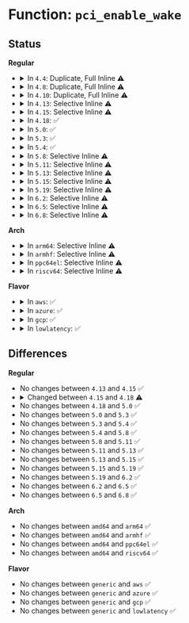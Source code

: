 # Function: <code>pci_enable_wake</code>

## Status
<b>Regular</b>
<ul>
<li>
<details>
<summary>In <code>4.4</code>: Duplicate, Full Inline ⚠️</summary>

**Collision:** Static Duplication

**Inline:** Full

**Transformation:** False

**Instances:**

```
In drivers/pci/pci.c (ffffffff814357d5)
Location: include/linux/pci.h:1093
Inline: True
Inline callers:
  - drivers/pci/pci.c:pci_prepare_to_sleep
  - drivers/pci/pci.c:pci_prepare_to_sleep
  - drivers/pci/pci.c:pci_back_from_sleep
```
```
In drivers/pci/pci-driver.c (ffffffff814397a4)
Location: include/linux/pci.h:1093
Inline: True
```
</details>
</li>
<li>
<details>
<summary>In <code>4.8</code>: Duplicate, Full Inline ⚠️</summary>

**Collision:** Static Duplication

**Inline:** Full

**Transformation:** False

**Instances:**

```
In drivers/pci/pci.c (ffffffff814822f6)
Location: include/linux/pci.h:1087
Inline: True
Inline callers:
  - drivers/pci/pci.c:pci_back_from_sleep
  - drivers/pci/pci.c:pci_prepare_to_sleep
  - drivers/pci/pci.c:pci_prepare_to_sleep
```
```
In drivers/pci/pci-driver.c (ffffffff81485654)
Location: include/linux/pci.h:1087
Inline: True
```
</details>
</li>
<li>
<details>
<summary>In <code>4.10</code>: Duplicate, Full Inline ⚠️</summary>

**Collision:** Static Duplication

**Inline:** Full

**Transformation:** False

**Instances:**

```
In drivers/pci/pci.c (ffffffff814a3886)
Location: include/linux/pci.h:1117
Inline: True
Inline callers:
  - drivers/pci/pci.c:pci_back_from_sleep
  - drivers/pci/pci.c:pci_prepare_to_sleep
  - drivers/pci/pci.c:pci_prepare_to_sleep
```
```
In drivers/pci/pci-driver.c (ffffffff814a6e14)
Location: include/linux/pci.h:1117
Inline: True
```
</details>
</li>
<li>
<details>
<summary>In <code>4.13</code>: Selective Inline ⚠️</summary>

```c
int pci_enable_wake(struct pci_dev *dev, pci_power_t state, bool enable);
```

**Collision:** Unique Global

**Inline:** Selective

**Transformation:** False

**Instances:**

```
In drivers/pci/pci.c (ffffffff814ac570)
Location: drivers/pci/pci.c:1911
Inline: True
Direct callers:
  - drivers/pci/pci.c:pci_finish_runtime_suspend
  - drivers/pci/pci.c:pci_finish_runtime_suspend
  - drivers/pci/pci.c:pci_back_from_sleep
  - drivers/pci/pci.c:pci_prepare_to_sleep
  - drivers/pci/pci.c:pci_prepare_to_sleep
  - drivers/pci/pci-driver.c:pci_pm_runtime_resume
```
**Symbols:**

```
ffffffff814ac570-ffffffff814ac62d: pci_enable_wake (STB_GLOBAL)
```
</details>
</li>
<li>
<details>
<summary>In <code>4.15</code>: Selective Inline ⚠️</summary>

```c
int pci_enable_wake(struct pci_dev *dev, pci_power_t state, bool enable);
```

**Collision:** Unique Global

**Inline:** Selective

**Transformation:** False

**Instances:**

```
In drivers/pci/pci.c (ffffffff814eb640)
Location: drivers/pci/pci.c:1914
Inline: True
Direct callers:
  - drivers/pci/pci.c:pci_finish_runtime_suspend
  - drivers/pci/pci.c:pci_finish_runtime_suspend
  - drivers/pci/pci.c:pci_back_from_sleep
  - drivers/pci/pci.c:pci_prepare_to_sleep
  - drivers/pci/pci.c:pci_prepare_to_sleep
  - drivers/pci/pci-driver.c:pci_pm_runtime_resume
  - drivers/pci/pci-driver.c:pci_pm_restore
  - drivers/pci/pci-driver.c:pci_pm_resume
```
**Symbols:**

```
ffffffff814eb640-ffffffff814eb716: pci_enable_wake (STB_GLOBAL)
```
</details>
</li>
<li>
<details>
<summary>In <code>4.18</code>: ✅</summary>

```c
int pci_enable_wake(struct pci_dev *pci_dev, pci_power_t state, bool enable);
```

**Collision:** Unique Global

**Inline:** No

**Transformation:** False

**Instances:**

```
In drivers/pci/pci.c (ffffffff8151b0e0)
Location: drivers/pci/pci.c:2029
Inline: False
Direct callers:
  - drivers/pci/pci.c:pci_finish_runtime_suspend
  - drivers/pci/pci.c:pci_back_from_sleep
  - drivers/pci/pci.c:pci_prepare_to_sleep
  - drivers/pci/pci.c:pci_prepare_to_sleep
  - drivers/pci/pci-driver.c:pci_pm_runtime_resume
  - drivers/pci/pci-driver.c:pci_pm_restore
  - drivers/pci/pci-driver.c:pci_pm_resume
```
**Symbols:**

```
ffffffff8151b0e0-ffffffff8151b110: pci_enable_wake (STB_GLOBAL)
```
</details>
</li>
<li>
<details>
<summary>In <code>5.0</code>: ✅</summary>

```c
int pci_enable_wake(struct pci_dev *pci_dev, pci_power_t state, bool enable);
```

**Collision:** Unique Global

**Inline:** No

**Transformation:** False

**Instances:**

```
In drivers/pci/pci.c (ffffffff81530e60)
Location: drivers/pci/pci.c:2205
Inline: False
Direct callers:
  - drivers/pci/pci.c:pci_finish_runtime_suspend
  - drivers/pci/pci.c:pci_back_from_sleep
  - drivers/pci/pci.c:pci_prepare_to_sleep
  - drivers/pci/pci.c:pci_prepare_to_sleep
  - drivers/pci/pci-driver.c:pci_pm_runtime_resume
  - drivers/pci/pci-driver.c:pci_pm_runtime_resume
  - drivers/pci/pci-driver.c:pci_pm_restore
  - drivers/pci/pci-driver.c:pci_pm_resume
```
**Symbols:**

```
ffffffff81530e60-ffffffff81530e90: pci_enable_wake (STB_GLOBAL)
```
</details>
</li>
<li>
<details>
<summary>In <code>5.3</code>: ✅</summary>

```c
int pci_enable_wake(struct pci_dev *pci_dev, pci_power_t state, bool enable);
```

**Collision:** Unique Global

**Inline:** No

**Transformation:** False

**Instances:**

```
In drivers/pci/pci.c (ffffffff815607a0)
Location: drivers/pci/pci.c:2285
Inline: False
Direct callers:
  - drivers/pci/pci.c:pci_finish_runtime_suspend
  - drivers/pci/pci.c:pci_back_from_sleep
  - drivers/pci/pci.c:pci_prepare_to_sleep
  - drivers/pci/pci.c:pci_prepare_to_sleep
  - drivers/pci/pci-driver.c:pci_pm_runtime_resume
  - drivers/pci/pci-driver.c:pci_pm_runtime_resume
  - drivers/pci/pci-driver.c:pci_pm_restore
  - drivers/pci/pci-driver.c:pci_pm_resume
```
**Symbols:**

```
ffffffff815607a0-ffffffff815607d0: pci_enable_wake (STB_GLOBAL)
```
</details>
</li>
<li>
<details>
<summary>In <code>5.4</code>: ✅</summary>

```c
int pci_enable_wake(struct pci_dev *pci_dev, pci_power_t state, bool enable);
```

**Collision:** Unique Global

**Inline:** No

**Transformation:** False

**Instances:**

```
In drivers/pci/pci.c (ffffffff815818c0)
Location: drivers/pci/pci.c:2281
Inline: False
Direct callers:
  - drivers/pci/pci.c:pci_finish_runtime_suspend
  - drivers/pci/pci.c:pci_back_from_sleep
  - drivers/pci/pci.c:pci_prepare_to_sleep
  - drivers/pci/pci.c:pci_prepare_to_sleep
  - drivers/pci/pci-driver.c:pci_pm_runtime_resume
  - drivers/pci/pci-driver.c:pci_pm_restore
  - drivers/pci/pci-driver.c:pci_pm_resume
```
**Symbols:**

```
ffffffff815818c0-ffffffff815818f0: pci_enable_wake (STB_GLOBAL)
```
</details>
</li>
<li>
<details>
<summary>In <code>5.8</code>: Selective Inline ⚠️</summary>

```c
int pci_enable_wake(struct pci_dev *pci_dev, pci_power_t state, bool enable);
```

**Collision:** Unique Global

**Inline:** Selective

**Transformation:** False

**Instances:**

```
In drivers/pci/pci.c (ffffffff81629ef7)
Location: drivers/pci/pci.c:2351
Inline: True
Inline callers:
  - drivers/pci/pci.c:pci_finish_runtime_suspend
  - drivers/pci/pci.c:pci_back_from_sleep
  - drivers/pci/pci.c:pci_prepare_to_sleep
  - drivers/pci/pci.c:pci_prepare_to_sleep
Direct callers:
  - drivers/pci/pci-driver.c:pci_pm_runtime_resume
  - drivers/pci/pci-driver.c:pci_pm_restore
  - drivers/pci/pci-driver.c:pci_pm_resume
```
**Symbols:**

```
ffffffff81626550-ffffffff81626580: pci_enable_wake (STB_GLOBAL)
```
</details>
</li>
<li>
<details>
<summary>In <code>5.11</code>: Selective Inline ⚠️</summary>

```c
int pci_enable_wake(struct pci_dev *pci_dev, pci_power_t state, bool enable);
```

**Collision:** Unique Global

**Inline:** Selective

**Transformation:** False

**Instances:**

```
In drivers/pci/pci.c (ffffffff8165033a)
Location: drivers/pci/pci.c:2495
Inline: True
Inline callers:
  - drivers/pci/pci.c:pci_finish_runtime_suspend
  - drivers/pci/pci.c:pci_back_from_sleep
  - drivers/pci/pci.c:pci_prepare_to_sleep
  - drivers/pci/pci.c:pci_prepare_to_sleep
Direct callers:
  - drivers/pci/pci-driver.c:pci_pm_runtime_resume
  - drivers/pci/pci-driver.c:pci_pm_restore
  - drivers/pci/pci-driver.c:pci_pm_resume
```
**Symbols:**

```
ffffffff8164c260-ffffffff8164c290: pci_enable_wake (STB_GLOBAL)
```
</details>
</li>
<li>
<details>
<summary>In <code>5.13</code>: Selective Inline ⚠️</summary>

```c
int pci_enable_wake(struct pci_dev *pci_dev, pci_power_t state, bool enable);
```

**Collision:** Unique Global

**Inline:** Selective

**Transformation:** False

**Instances:**

```
In drivers/pci/pci.c (ffffffff81632ef8)
Location: drivers/pci/pci.c:2525
Inline: True
Inline callers:
  - drivers/pci/pci.c:pci_finish_runtime_suspend
  - drivers/pci/pci.c:pci_back_from_sleep
  - drivers/pci/pci.c:pci_prepare_to_sleep
  - drivers/pci/pci.c:pci_prepare_to_sleep
Direct callers:
  - drivers/pci/pci-driver.c:pci_pm_runtime_resume
  - drivers/pci/pci-driver.c:pci_pm_restore
  - drivers/pci/pci-driver.c:pci_pm_resume
```
**Symbols:**

```
ffffffff8162ee40-ffffffff8162ee70: pci_enable_wake (STB_GLOBAL)
```
</details>
</li>
<li>
<details>
<summary>In <code>5.15</code>: Selective Inline ⚠️</summary>

```c
int pci_enable_wake(struct pci_dev *pci_dev, pci_power_t state, bool enable);
```

**Collision:** Unique Global

**Inline:** Selective

**Transformation:** False

**Instances:**

```
In drivers/pci/pci.c (ffffffff816a3067)
Location: drivers/pci/pci.c:2563
Inline: True
Inline callers:
  - drivers/pci/pci.c:pci_finish_runtime_suspend
  - drivers/pci/pci.c:pci_back_from_sleep
  - drivers/pci/pci.c:pci_prepare_to_sleep
  - drivers/pci/pci.c:pci_prepare_to_sleep
Direct callers:
  - drivers/pci/pci-driver.c:pci_pm_runtime_resume
  - drivers/pci/pci-driver.c:pci_pm_restore
  - drivers/pci/pci-driver.c:pci_pm_resume
```
**Symbols:**

```
ffffffff8169e750-ffffffff8169e780: pci_enable_wake (STB_GLOBAL)
```
</details>
</li>
<li>
<details>
<summary>In <code>5.19</code>: Selective Inline ⚠️</summary>

```c
int pci_enable_wake(struct pci_dev *pci_dev, pci_power_t state, bool enable);
```

**Collision:** Unique Global

**Inline:** Selective

**Transformation:** False

**Instances:**

```
In drivers/pci/pci.c (ffffffff817c5246)
Location: drivers/pci/pci.c:2625
Inline: True
Inline callers:
  - drivers/pci/pci.c:pci_finish_runtime_suspend
  - drivers/pci/pci.c:pci_prepare_to_sleep
  - drivers/pci/pci.c:pci_prepare_to_sleep
Direct callers:
  - drivers/pci/pci-driver.c:pci_pm_runtime_resume
  - drivers/pci/pci-driver.c:pci_pm_restore
  - drivers/pci/pci-driver.c:pci_pm_resume
```
**Symbols:**

```
ffffffff817c0730-ffffffff817c0774: pci_enable_wake (STB_GLOBAL)
```
</details>
</li>
<li>
<details>
<summary>In <code>6.2</code>: Selective Inline ⚠️</summary>

```c
int pci_enable_wake(struct pci_dev *pci_dev, pci_power_t state, bool enable);
```

**Collision:** Unique Global

**Inline:** Selective

**Transformation:** False

**Instances:**

```
In drivers/pci/pci.c (ffffffff818e22e4)
Location: drivers/pci/pci.c:2599
Inline: True
Inline callers:
  - drivers/pci/pci.c:pci_finish_runtime_suspend
  - drivers/pci/pci.c:pci_prepare_to_sleep
  - drivers/pci/pci.c:pci_prepare_to_sleep
Direct callers:
  - drivers/pci/pci-driver.c:pci_pm_runtime_resume
  - drivers/pci/pci-driver.c:pci_pm_restore
  - drivers/pci/pci-driver.c:pci_pm_resume
```
**Symbols:**

```
ffffffff818dcf60-ffffffff818dcfa4: pci_enable_wake (STB_GLOBAL)
```
</details>
</li>
<li>
<details>
<summary>In <code>6.5</code>: Selective Inline ⚠️</summary>

```c
int pci_enable_wake(struct pci_dev *pci_dev, pci_power_t state, bool enable);
```

**Collision:** Unique Global

**Inline:** Selective

**Transformation:** False

**Instances:**

```
In drivers/pci/pci.c (ffffffff81925724)
Location: drivers/pci/pci.c:2637
Inline: True
Inline callers:
  - drivers/pci/pci.c:pci_finish_runtime_suspend
  - drivers/pci/pci.c:pci_prepare_to_sleep
  - drivers/pci/pci.c:pci_prepare_to_sleep
Direct callers:
  - drivers/pci/pci-driver.c:pci_pm_runtime_resume
  - drivers/pci/pci-driver.c:pci_pm_restore
  - drivers/pci/pci-driver.c:pci_pm_resume
```
**Symbols:**

```
ffffffff81920310-ffffffff81920354: pci_enable_wake (STB_GLOBAL)
```
</details>
</li>
<li>
<details>
<summary>In <code>6.8</code>: Selective Inline ⚠️</summary>

```c
int pci_enable_wake(struct pci_dev *pci_dev, pci_power_t state, bool enable);
```

**Collision:** Unique Global

**Inline:** Selective

**Transformation:** False

**Instances:**

```
In drivers/pci/pci.c (ffffffff8196dea6)
Location: drivers/pci/pci.c:2750
Inline: True
Inline callers:
  - drivers/pci/pci.c:pci_finish_runtime_suspend
  - drivers/pci/pci.c:pci_prepare_to_sleep
  - drivers/pci/pci.c:pci_prepare_to_sleep
Direct callers:
  - drivers/pci/pci-driver.c:pci_pm_runtime_resume
  - drivers/pci/pci-driver.c:pci_pm_restore
  - drivers/pci/pci-driver.c:pci_pm_resume
```
**Symbols:**

```
ffffffff819684a0-ffffffff819684e4: pci_enable_wake (STB_GLOBAL)
```
</details>
</li>
</ul>
<b>Arch</b>
<ul>
<li>
<details>
<summary>In <code>arm64</code>: Selective Inline ⚠️</summary>

```c
int pci_enable_wake(struct pci_dev *pci_dev, pci_power_t state, bool enable);
```

**Collision:** Unique Global

**Inline:** Selective

**Transformation:** False

**Instances:**

```
In drivers/pci/pci.c (ffff8000106e7194)
Location: drivers/pci/pci.c:2281
Inline: True
Inline callers:
  - drivers/pci/pci.c:pci_finish_runtime_suspend
  - drivers/pci/pci.c:pci_back_from_sleep
  - drivers/pci/pci.c:pci_prepare_to_sleep
Direct callers:
  - drivers/pci/pci.c:pci_prepare_to_sleep
  - drivers/pci/pci-driver.c:pci_pm_runtime_resume
  - drivers/pci/pci-driver.c:pci_pm_resume
```
**Symbols:**

```
ffff8000106e49c0-ffff8000106e4a1c: pci_enable_wake (STB_GLOBAL)
```
</details>
</li>
<li>
<details>
<summary>In <code>armhf</code>: Selective Inline ⚠️</summary>

```c
int pci_enable_wake(struct pci_dev *pci_dev, pci_power_t state, bool enable);
```

**Collision:** Unique Global

**Inline:** Selective

**Transformation:** False

**Instances:**

```
In drivers/pci/pci.c (c08823a8)
Location: drivers/pci/pci.c:2281
Inline: True
Inline callers:
  - drivers/pci/pci.c:pci_finish_runtime_suspend
  - drivers/pci/pci.c:pci_back_from_sleep
  - drivers/pci/pci.c:pci_prepare_to_sleep
Direct callers:
  - drivers/pci/pci.c:pci_prepare_to_sleep
  - drivers/pci/pci-driver.c:pci_pm_runtime_resume
  - drivers/pci/pci-driver.c:pci_pm_restore
  - drivers/pci/pci-driver.c:pci_pm_resume
```
**Symbols:**

```
c088070c-c0880750: pci_enable_wake (STB_GLOBAL)
```
</details>
</li>
<li>
<details>
<summary>In <code>ppc64el</code>: Selective Inline ⚠️</summary>

```c
int pci_enable_wake(struct pci_dev *pci_dev, pci_power_t state, bool enable);
```

**Collision:** Unique Global

**Inline:** Selective

**Transformation:** False

**Instances:**

```
In drivers/pci/pci.c (c000000000861840)
Location: drivers/pci/pci.c:2281
Inline: True
Inline callers:
  - drivers/pci/pci.c:pci_finish_runtime_suspend
  - drivers/pci/pci.c:pci_back_from_sleep
  - drivers/pci/pci.c:pci_prepare_to_sleep
Direct callers:
  - drivers/pci/pci.c:pci_prepare_to_sleep
  - drivers/pci/pci-driver.c:pci_pm_runtime_resume
  - drivers/pci/pci-driver.c:pci_pm_resume
```
**Symbols:**

```
c00000000085f1d0-c00000000085f218: pci_enable_wake (STB_GLOBAL)
```
</details>
</li>
<li>
<details>
<summary>In <code>riscv64</code>: Selective Inline ⚠️</summary>

```c
int pci_enable_wake(struct pci_dev *pci_dev, pci_power_t state, bool enable);
```

**Collision:** Unique Global

**Inline:** Selective

**Transformation:** False

**Instances:**

```
In drivers/pci/pci.c (ffffffe0004bd9ee)
Location: drivers/pci/pci.c:2281
Inline: True
Inline callers:
  - drivers/pci/pci.c:pci_finish_runtime_suspend
  - drivers/pci/pci.c:pci_back_from_sleep
  - drivers/pci/pci.c:pci_prepare_to_sleep
Direct callers:
  - drivers/pci/pci.c:pci_prepare_to_sleep
  - drivers/pci/pci-driver.c:pci_pm_runtime_resume
```
**Symbols:**

```
ffffffe0004bbde6-ffffffe0004bbe36: pci_enable_wake (STB_GLOBAL)
```
</details>
</li>
</ul>
<b>Flavor</b>
<ul>
<li>
<details>
<summary>In <code>aws</code>: ✅</summary>

```c
int pci_enable_wake(struct pci_dev *pci_dev, pci_power_t state, bool enable);
```

**Collision:** Unique Global

**Inline:** No

**Transformation:** False

**Instances:**

```
In drivers/pci/pci.c (ffffffff81575de0)
Location: drivers/pci/pci.c:2281
Inline: False
Direct callers:
  - drivers/pci/pci.c:pci_finish_runtime_suspend
  - drivers/pci/pci.c:pci_back_from_sleep
  - drivers/pci/pci.c:pci_prepare_to_sleep
  - drivers/pci/pci.c:pci_prepare_to_sleep
  - drivers/pci/pci-driver.c:pci_pm_runtime_resume
  - drivers/pci/pci-driver.c:pci_pm_restore
```
**Symbols:**

```
ffffffff81575de0-ffffffff81575e10: pci_enable_wake (STB_GLOBAL)
```
</details>
</li>
<li>
<details>
<summary>In <code>azure</code>: ✅</summary>

```c
int pci_enable_wake(struct pci_dev *pci_dev, pci_power_t state, bool enable);
```

**Collision:** Unique Global

**Inline:** No

**Transformation:** False

**Instances:**

```
In drivers/pci/pci.c (ffffffff81564540)
Location: drivers/pci/pci.c:2281
Inline: False
Direct callers:
  - drivers/pci/pci.c:pci_finish_runtime_suspend
  - drivers/pci/pci.c:pci_back_from_sleep
  - drivers/pci/pci.c:pci_prepare_to_sleep
  - drivers/pci/pci.c:pci_prepare_to_sleep
  - drivers/pci/pci-driver.c:pci_pm_runtime_resume
  - drivers/pci/pci-driver.c:pci_pm_restore
  - drivers/pci/pci-driver.c:pci_pm_resume
```
**Symbols:**

```
ffffffff81564540-ffffffff81564570: pci_enable_wake (STB_GLOBAL)
```
</details>
</li>
<li>
<details>
<summary>In <code>gcp</code>: ✅</summary>

```c
int pci_enable_wake(struct pci_dev *pci_dev, pci_power_t state, bool enable);
```

**Collision:** Unique Global

**Inline:** No

**Transformation:** False

**Instances:**

```
In drivers/pci/pci.c (ffffffff81575610)
Location: drivers/pci/pci.c:2281
Inline: False
Direct callers:
  - drivers/pci/pci.c:pci_finish_runtime_suspend
  - drivers/pci/pci.c:pci_back_from_sleep
  - drivers/pci/pci.c:pci_prepare_to_sleep
  - drivers/pci/pci.c:pci_prepare_to_sleep
  - drivers/pci/pci-driver.c:pci_pm_runtime_resume
  - drivers/pci/pci-driver.c:pci_pm_restore
  - drivers/pci/pci-driver.c:pci_pm_resume
```
**Symbols:**

```
ffffffff81575610-ffffffff81575640: pci_enable_wake (STB_GLOBAL)
```
</details>
</li>
<li>
<details>
<summary>In <code>lowlatency</code>: ✅</summary>

```c
int pci_enable_wake(struct pci_dev *pci_dev, pci_power_t state, bool enable);
```

**Collision:** Unique Global

**Inline:** No

**Transformation:** False

**Instances:**

```
In drivers/pci/pci.c (ffffffff8158fbe0)
Location: drivers/pci/pci.c:2281
Inline: False
Direct callers:
  - drivers/pci/pci.c:pci_finish_runtime_suspend
  - drivers/pci/pci.c:pci_back_from_sleep
  - drivers/pci/pci.c:pci_prepare_to_sleep
  - drivers/pci/pci.c:pci_prepare_to_sleep
  - drivers/pci/pci-driver.c:pci_pm_runtime_resume
  - drivers/pci/pci-driver.c:pci_pm_restore
  - drivers/pci/pci-driver.c:pci_pm_resume
```
**Symbols:**

```
ffffffff8158fbe0-ffffffff8158fc10: pci_enable_wake (STB_GLOBAL)
```
</details>
</li>
</ul>

## Differences
<b>Regular</b>
<ul>
<li>
No changes between <code>4.13</code> and <code>4.15</code> ✅
</li>
<li>
<details>
<summary>Changed between <code>4.15</code> and <code>4.18</code> ⚠️</summary>
<ul>
<li>
<b>Param added. </b>
<code>struct pci_dev *pci_dev</code>
</li>
<li>
<b>Param removed. </b>
<code>struct pci_dev *dev</code>
</li>
</ul>
</details>
</li>
<li>
No changes between <code>4.18</code> and <code>5.0</code> ✅
</li>
<li>
No changes between <code>5.0</code> and <code>5.3</code> ✅
</li>
<li>
No changes between <code>5.3</code> and <code>5.4</code> ✅
</li>
<li>
No changes between <code>5.4</code> and <code>5.8</code> ✅
</li>
<li>
No changes between <code>5.8</code> and <code>5.11</code> ✅
</li>
<li>
No changes between <code>5.11</code> and <code>5.13</code> ✅
</li>
<li>
No changes between <code>5.13</code> and <code>5.15</code> ✅
</li>
<li>
No changes between <code>5.15</code> and <code>5.19</code> ✅
</li>
<li>
No changes between <code>5.19</code> and <code>6.2</code> ✅
</li>
<li>
No changes between <code>6.2</code> and <code>6.5</code> ✅
</li>
<li>
No changes between <code>6.5</code> and <code>6.8</code> ✅
</li>
</ul>
<b>Arch</b>
<ul>
<li>
No changes between <code>amd64</code> and <code>arm64</code> ✅
</li>
<li>
No changes between <code>amd64</code> and <code>armhf</code> ✅
</li>
<li>
No changes between <code>amd64</code> and <code>ppc64el</code> ✅
</li>
<li>
No changes between <code>amd64</code> and <code>riscv64</code> ✅
</li>
</ul>
<b>Flavor</b>
<ul>
<li>
No changes between <code>generic</code> and <code>aws</code> ✅
</li>
<li>
No changes between <code>generic</code> and <code>azure</code> ✅
</li>
<li>
No changes between <code>generic</code> and <code>gcp</code> ✅
</li>
<li>
No changes between <code>generic</code> and <code>lowlatency</code> ✅
</li>
</ul>
